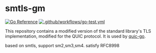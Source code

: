 # smtls-gm

[![Go Reference](https://pkg.go.dev/badge/github.com/quic-go/smtls-go1-19.svg)](https://pkg.go.dev/github.com/quic-go/smtls-go1-19)
[![.github/workflows/go-test.yml](https://github.com/quic-go/smtls-go1-19/actions/workflows/go-test.yml/badge.svg)](https://github.com/quic-go/smtls-go1-19/actions/workflows/go-test.yml)

This repository contains a modified version of the standard library's TLS implementation, modified for the QUIC protocol. It is used by [quic-go](https://github.com/lucas-clemente/quic-go).

based on smtls, support sm2,sm3,sm4.
satisfy RFC8998
